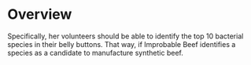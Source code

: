 # Overview
 Specifically, her volunteers should be able to identify the top 10 bacterial species in their belly buttons. That way, if Improbable Beef identifies a species as a candidate to manufacture synthetic beef.
